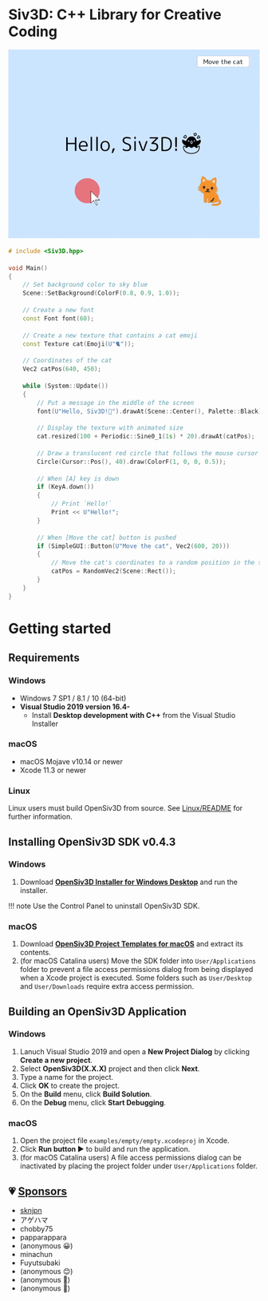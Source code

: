 
# Siv3D: C++ Library for Creative Coding

![](https://github.com/Siv3D/siv3d.docs.images/blob/master/home/demo.gif?raw=true)

```C++
# include <Siv3D.hpp>

void Main()
{
	// Set background color to sky blue
	Scene::SetBackground(ColorF(0.8, 0.9, 1.0));

	// Create a new font
	const Font font(60);

	// Create a new texture that contains a cat emoji
	const Texture cat(Emoji(U"🐈"));

	// Coordinates of the cat
	Vec2 catPos(640, 450);

	while (System::Update())
	{
		// Put a message in the middle of the screen
		font(U"Hello, Siv3D!🐣").drawAt(Scene::Center(), Palette::Black);

		// Display the texture with animated size
		cat.resized(100 + Periodic::Sine0_1(1s) * 20).drawAt(catPos);

		// Draw a translucent red circle that follows the mouse cursor
		Circle(Cursor::Pos(), 40).draw(ColorF(1, 0, 0, 0.5));

		// When [A] key is down
		if (KeyA.down())
		{
			// Print `Hello!`
			Print << U"Hello!";
		}

		// When [Move the cat] button is pushed
		if (SimpleGUI::Button(U"Move the cat", Vec2(600, 20)))
		{
			// Move the cat's coordinates to a random position in the screen
			catPos = RandomVec2(Scene::Rect());
		}
	}
}
```

# Getting started
## Requirements
### Windows
- Windows 7 SP1 / 8.1 / 10 (64-bit)
- **Visual Studio 2019 version 16.4-**
    - Install **Desktop development with C++** from the Visual Studio Installer

### macOS
- macOS Mojave v10.14 or newer
- Xcode 11.3 or newer

### Linux
Linux users must build OpenSiv3D from source. See [Linux/README](https://github.com/Siv3D/OpenSiv3D/blob/master/Linux/README.md) for further information.

## Installing OpenSiv3D SDK v0.4.3
### Windows
1. Download **[OpenSiv3D Installer for Windows Desktop](https://siv3d.jp/downloads/Siv3D/OpenSiv3D(0.4.3)Installer.exe)** and run the installer.

!!! note
    Use the Control Panel to uninstall OpenSiv3D SDK.

### macOS
1. Download **[OpenSiv3D Project Templates for macOS](https://siv3d.jp/downloads/Siv3D/siv3d_v0.4.3_macOS.zip)** and extract its contents.
2. (for macOS Catalina users) Move the SDK folder into `User/Applications` folder to prevent a file access permissions dialog from being displayed when a Xcode project is executed. Some folders such as `User/Desktop` and `User/Downloads` require extra access permission.

## Building an OpenSiv3D Application
### Windows
1. Lanuch Visual Studio 2019 and open a **New Project Dialog** by clicking **Create a new project**.
2. Select **OpenSiv3D(X.X.X)** project and then click **Next**.
3. Type a name for the project.
4. Click **OK** to create the project.
5. On the **Build** menu, click **Build Solution**.
6. On the **Debug** menu, click **Start Debugging**.

### macOS
1. Open the project file `examples/empty/empty.xcodeproj` in Xcode.
2. Click **Run button ▶️** to build and run the application.
3. (for macOS Catalina users) A file access permissions dialog can be inactivated by placing the project folder under `User/Applications` folder.

## 💗 [Sponsors](https://github.com/sponsors/Reputeless)
- [sknjpn](https://twitter.com/sknjpn)
- アゲハマ
- chobby75
- papparappara
- (anonymous 😀)
- minachun
- Fuyutsubaki
- (anonymous 😊)
- (anonymous 🐝)
- (anonymous 🐠)